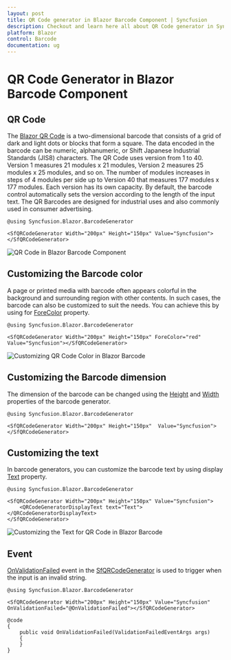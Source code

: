 ```yaml
---
layout: post
title: QR Code generator in Blazor Barcode Component | Syncfusion
description: Checkout and learn here all about QR Code generator in Syncfusion Blazor Barcode component and more.
platform: Blazor
control: Barcode
documentation: ug
---
```


# QR Code Generator in Blazor Barcode Component

## QR Code

The [Blazor QR Code](https://www.syncfusion.com/blazor-components/blazor-barcode) is a two-dimensional barcode that consists of a grid of dark and light dots or blocks that form a square. The data encoded in the barcode can be numeric, alphanumeric, or Shift Japanese Industrial Standards (JIS8) characters. The QR Code uses version from 1 to 40. Version 1 measures 21 modules x 21 modules, Version 2 measures 25 modules x 25 modules, and so on. The number of modules increases in steps of 4 modules per side up to Version 40 that measures 177 modules x 177 modules. Each version has its own capacity. By default, the barcode control automatically sets the version according to the length of the input text. The QR Barcodes are designed for industrial uses and also commonly used in consumer advertising.

```cshtml
@using Syncfusion.Blazor.BarcodeGenerator

<SfQRCodeGenerator Width="200px" Height="150px" Value="Syncfusion"></SfQRCodeGenerator>

```

![QR Code in Blazor Barcode Component](images/blazor-barcode-with-qrcode.png)

## Customizing the Barcode color

A page or printed media with barcode often appears colorful in the background and surrounding region with other contents. In such cases, the barcode can also be customized to suit the needs. You can achieve this by using for [ForeColor](https://help.syncfusion.com/cr/blazor/Syncfusion.Blazor.BarcodeGenerator.SfQRCodeGenerator.html#Syncfusion_Blazor_BarcodeGenerator_SfQRCodeGenerator_ForeColor) property.

```cshtml
@using Syncfusion.Blazor.BarcodeGenerator

<SfQRCodeGenerator Width="200px" Height="150px" ForeColor="red" Value="Syncfusion"></SfQRCodeGenerator>

```

![Customizing QR Code Color in Blazor Barcode](images/blazor-barcode-qrcode-color-customization.png)

## Customizing the Barcode dimension

The dimension of the barcode can be changed using the [Height](https://help.syncfusion.com/cr/blazor/Syncfusion.Blazor.BarcodeGenerator.SfQRCodeGenerator.html#Syncfusion_Blazor_BarcodeGenerator_SfQRCodeGenerator_Height) and [Width](https://help.syncfusion.com/cr/blazor/Syncfusion.Blazor.BarcodeGenerator.SfQRCodeGenerator.html#Syncfusion_Blazor_BarcodeGenerator_SfQRCodeGenerator_Width) properties of the barcode generator.

```cshtml
@using Syncfusion.Blazor.BarcodeGenerator

<SfQRCodeGenerator Width="200px" Height="150px"  Value="Syncfusion"></SfQRCodeGenerator>

```

## Customizing the text

In barcode generators, you can customize the barcode text by using display [Text](https://help.syncfusion.com/cr/blazor/Syncfusion.Blazor.BarcodeGenerator.QRCodeGeneratorDisplayText.html#Syncfusion_Blazor_BarcodeGenerator_QRCodeGeneratorDisplayText_Text) property.

```cshtml
@using Syncfusion.Blazor.BarcodeGenerator

<SfQRCodeGenerator Width="200px" Height="150px" Value="Syncfusion">
    <QRCodeGeneratorDisplayText text="Text"></QRCodeGeneratorDisplayText>
</SfQRCodeGenerator>

```

![Customizing the Text for QR Code in Blazor Barcode](images/blazor-barcode-qrcode-text-customization.png)

## Event

[OnValidationFailed](https://help.syncfusion.com/cr/blazor/Syncfusion.Blazor.BarcodeGenerator.SfQRCodeGenerator.html#Syncfusion_Blazor_BarcodeGenerator_SfQRCodeGenerator_OnValidationFailed) event in the [SfQRCodeGenerator](https://help.syncfusion.com/cr/blazor/Syncfusion.Blazor.BarcodeGenerator.SfQRCodeGenerator.html) is used to trigger when the input is an invalid string.

```cshtml
@using Syncfusion.Blazor.BarcodeGenerator

<SfQRCodeGenerator Width="200px" Height="150px" Value="Syncfusion" OnValidationFailed="@OnValidationFailed"></SfQRCodeGenerator>

@code
{
    public void OnValidationFailed(ValidationFailedEventArgs args)
    {
    }
}

```